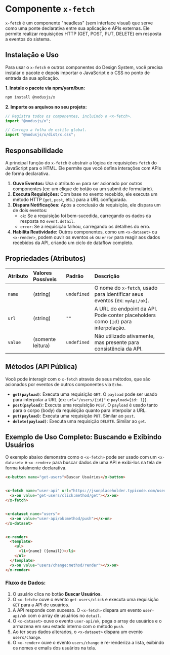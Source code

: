# Componente `x-fetch`

`x-fetch` é um componente "headless" (sem interface visual) que serve como uma ponte declarativa entre sua aplicação e APIs externas. Ele permite realizar requisições HTTP (GET, POST, PUT, DELETE) em resposta a eventos do sistema.

## Instalação e Uso

Para usar o `x-fetch` e outros componentes do Design System, você precisa instalar o pacote e depois importar o JavaScript e o CSS no ponto de entrada da sua aplicação.

**1. Instale o pacote via npm/yarn/bun:**

```bash
npm install @nodusjs/x
```

**2. Importe os arquivos no seu projeto:**

```javascript
// Registra todos os componentes, incluindo o <x-fetch>.
import "@nodusjs/x";

// Carrega a folha de estilo global.
import "@nodusjs/x/dist/x.css";
```

## Responsabilidade

A principal função do `x-fetch` é abstrair a lógica de requisições `fetch` do JavaScript para o HTML. Ele permite que você defina interações com APIs de forma declarativa.

1.  **Ouve Eventos:** Usa o atributo `on` para ser acionado por outros componentes (ex: um clique de botão ou um submit de formulário).
2.  **Executa Requisições:** Com base no evento recebido, ele executa um método HTTP (`get`, `post`, etc.) para a URL configurada.
3.  **Dispara Notificações:** Após a conclusão da requisição, ele dispara um de dois eventos:
      - `ok`: Se a requisição foi bem-sucedida, carregando os dados da resposta no `event.detail`.
      - `error`: Se a requisição falhou, carregando os detalhes do erro.
4.  **Habilita Reatividade:** Outros componentes, como um `<x-dataset>` ou `<x-render>`, podem ouvir os eventos `ok` ou `error` para reagir aos dados recebidos da API, criando um ciclo de dataflow completo.

## Propriedades (Atributos)

| Atributo | Valores Possíveis | Padrão | Descrição |
| :--- | :--- | :--- | :--- |
| `name` | (string) | `undefined` | O nome do `x-fetch`, usado para identificar seus eventos (ex: `myApi/ok`). |
| `url` | (string) | `""` | A URL do endpoint da API. Pode conter placeholders como `{id}` para interpolação. |
| `value` | (somente leitura) | `undefined` | Não utilizado ativamente, mas presente para consistência da API. |

## Métodos (API Pública)

Você pode interagir com o `x-fetch` através de seus métodos, que são acionados por eventos de outros componentes via `Echo`.

  - **`get(payload)`**: Executa uma requisição `GET`. O `payload` pode ser usado para interpolar a URL (ex: `url="/users/{id}"` e `payload={id: 1}`).
  - **`post(payload)`**: Executa uma requisição `POST`. O `payload` é usado tanto para o corpo (body) da requisição quanto para interpolar a URL.
  - **`put(payload)`**: Executa uma requisição `PUT`. Similar ao `post`.
  - **`delete(payload)`**: Executa uma requisição `DELETE`. Similar ao `get`.

## Exemplo de Uso Completo: Buscando e Exibindo Usuários

O exemplo abaixo demonstra como o `<x-fetch>` pode ser usado com um `<x-dataset>` e `<x-render>` para buscar dados de uma API e exibi-los na tela de forma totalmente declarativa.

```html
<x-button name="get-users">Buscar Usuários</x-button>


<x-fetch name="user-api" url="https://jsonplaceholder.typicode.com/users">
  <x-on value="get-users/click:method/get"></x-on>
</x-fetch>


<x-dataset name="users">
  <x-on value="user-api/ok:method/push"></x-on>
</x-dataset>


<x-render>
  <template>
    <ul>
      <li>{name} ({email})</li>
    </ul>
  </template>
  <x-on value="users/change:method/render"></x-on>
</x-render>
```

### Fluxo de Dados:

1.  O usuário clica no botão **Buscar Usuários**.
2.  O `<x-fetch>` ouve o evento `get-users/click` e executa uma requisição `GET` para a API de usuários.
3.  A API responde com sucesso. O `<x-fetch>` dispara um evento `user-api/ok` com o array de usuários no `detail`.
4.  O `<x-dataset>` ouve o evento `user-api/ok`, pega o array de usuários e o armazena em seu estado interno com o método `push`.
5.  Ao ter seus dados alterados, o `<x-dataset>` dispara um evento `users/change`.
6.  O `<x-render>` ouve o evento `users/change` e re-renderiza a lista, exibindo os nomes e emails dos usuários na tela.
